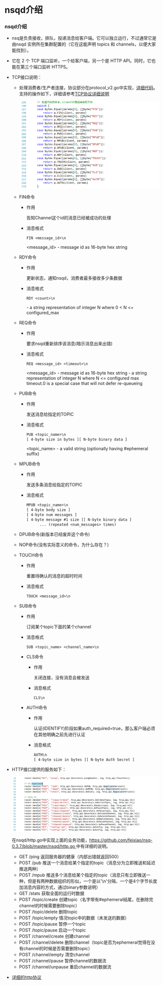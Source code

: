 # nsqd介绍

### nsqd介绍

+ nsq是负责接收，排队，投递消息给客户端。它可以独立运行，不过通常它是由nsqd 实例所在集群配置的（它在这能声明 topics 和 channels，以便大家能找到）。

+ 它在 2 个 TCP 端口监听，一个给客户端，另一个是 HTTP API。同时，它也能在第三个端口监听 HTTPS。

+ TCP接口说明：

  + 处理消费者/生产者连接，协议部分在protocol_v2.go中实现，[详细代码](https://github.com/feixiao/nsq-0.3.7/blob/master/nsqd/protocol_v2.go)。支持的操作如下，详细请参考[TCP协议详细说明](http://nsq.io/clients/tcp_protocol_spec.html)

    ![./img/003.png](./img/003.png)

  + FIN命令

    + 作用

      告知Channel这个id的消息已经被成功的处理

    + 消息格式

      ```shell
      FIN <message_id>\n
      ```

      <message_id> - message id as 16-byte hex string

  + RDY命令

    + 作用

      更新状态，通知nsqd，消费者最多接收多少条数据

    + 消息格式

      ```shell
      RDY <count>\n
      ```

      <count> - a string representation of integer N where 0 < N <= configured_max

  + REQ命令

    + 作用

      要求nsqd重新排序该消息(暗示消息出来出错)

    + 消息格式

      ```
      REQ <message_id> <timeout>\n
      ```

      <message_id> - message id as 16-byte hex string
      <timeout> - a string representation of integer N where N <= configured max timeout.0 is a special case that will not defer re-queueing

  + PUB命令

    + 作用

      发送消息给指定的TOPIC

    + 消息格式

      ```
      PUB <topic_name>\n
      [ 4-byte size in bytes ][ N-byte binary data ]
      ```

      <topic_name> - a valid string (optionally having #ephemeral suffix)

  + MPUB命令

    + 作用

      发送多条消息给指定的TOPIC

    + 消息格式

      ```shell
      MPUB <topic_name>\n
      [ 4-byte body size ]
      [ 4-byte num messages ]
      [ 4-byte message #1 size ][ N-byte binary data ]
            ... (repeated <num_messages> times)
      ```

  + DPUB命令(新版本已经废弃这个命令)
  + NOP命令(没有实际意义的命令，为什么存在？)
  + TOUCH命令

      + 作用

        重置待确认的消息的超时时间

      + 消息格式

        ```
        TOUCH <message_id>\n
        ```
  + SUB命令

      + 作用

        订阅某个topic下面的某个channel

      + 消息格式

        ```
        SUB <topic_name> <channel_name>\n
        ```
    + CLS命令

      + 作用

        关闭连接，没有消息会被发送

      + 消息格式

        ```
        CLS\n
        ```

    + AUTH命令

      + 作用

        认证(IDENTIFY)阶段如果auth_required=true，那么客户端必须在其他明确之前先进行认证

      + 消息格式

        ```
        AUTH\n
        [ 4-byte size in bytes ][ N-byte Auth Secret ]
        ```

+ HTTP接口提供的服务如下：

  ![./img/004.png](./img/004.png)

  在nsqd/http.go中实现上面的业务功能，[https://github.com/feixiao/nsq-0.3.7/blob/master/nsqd/http.go ](https://github.com/feixiao/nsq-0.3.7/blob/master/nsqd/http.go) 中有详细的说明。

  + GET /ping 		返回服务器的健康（内部出错就返回500）
  + POST /pub             推送一个消息给某个指定的topic（消息分为立即推送和延迟推送两种）
  + POST /mpub          推送多个消息给某个指定的topic（消息只有立即推送一种，但是有两种数据组织的形似，一个是以'\n'分隔、一个是4个字节长度加消息内容的方式，通过binary参数说明）
  + GET /stats              获取全面的运行时数据
  + POST /topic/create     创建topic（名字带有#ephemeral结尾，在删除完channel的时候需要删除topic）
  + POST /topic/delete     删除topic
  + POST /topic/empty     情况topic中的数据（未发送的数据）
  + POST /topic/pause      暂停一个topic
  + POST /topic/pause      启动一个topic
  + POST /channel/create 创建channel
  + POST /channel/delete 删除channel（topic是否为ephemeral觉得在没有channel的时候是否需要删除topic）
  + POST /channel/empty 清空channel
  + POST /channel/pause 暂停channel的数据流
  + POST /channel/unpause 重启channel的数据流

+ [详细的http协议](http://nsq.io/components/nsqd.html)

